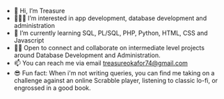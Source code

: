 - 🌸 Hi, I’m Treasure 
- 👩🏽‍💻 I’m interested in app development, database development and administration
- 🌱 I’m currently learning SQL, PL/SQL, PHP, Python, HTML, CSS and Javascript
- 👯‍♀️ Open to connect and collaborate on intermediate level projects around Database Development and Administration.
- 📫 You can reach me via email treasureokafor74@gmail.com
- 😎 Fun fact: When i'm not writing queries, you can find me taking on a challenge against an online Scrabble player, listening to classic lo-fi, or engrossed in a good book.

<!---
Diogo-dinma/Diogo-dinma is a ✨ special ✨ repository because its `README.md` (this file) appears on your GitHub profile.
You can click the Preview link to take a look at your changes.
--->
